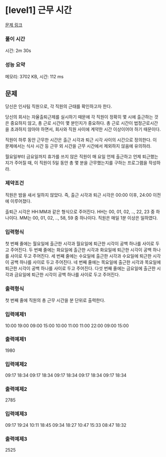 # [level1] 근무 시간

[문제 링크](https://softeer.ai/practice/6254)

### 풀이 시간

시간: 2m 30s

### 성능 요약

메모리: 3702 KB, 시간: 112 ms

## 문제

당신은 인사팀 직원으로, 각 직원의 근태를 확인하고자 한다.

당신의 회사는 자율출퇴근제를 실시하기 때문에 각 직원이 정확히 몇 시에 출근하는 것은 중요하지 않고, 총 근로 시간이 몇 분인지가 중요하다. 총 근로 시간이 법정근로시간을 초과하지 않아야 하면서, 회사와 직원 사이에 계약한 시간 이상이어야 하기 때문이다.

직원이 하루 동안 근무한 시간은 출근 시각과 퇴근 시각 사이의 시간으로 정의한다. 이 문제에서는 식사 시간 등 근무 외 시간을 근무 시간에서 제외하지 않음에 유의하라.

월요일부터 금요일까지 휴가를 쓰지 않은 직원이 매 요일 언제 출근하고 언제 퇴근했는지가 주어질 때, 이 직원이 5일 동안 총 몇 분을 근무했는지를 구하는 프로그램을 작성하라.

### 제약조건
직원은 밤을 새서 일하지 않았다. 즉, 출근 시각과 퇴근 시각은 00:00 이후, 24:00 이전에 이루어졌다.

출퇴근 시각은 HH:MM과 같은 형식으로 주어진다.
HH는 00, 01, 02, .., 22, 23 중 하나이다.
MM는 00, 01, 02, .., 58, 59 중 하나이다.
직원은 매일 1분 이상은 일하였다.

### 입력형식
첫 번째 줄에는 월요일에 출근한 시각과 월요일에 퇴근한 시각이 공백 하나를 사이로 두고 주어진다.
두 번째 줄에는 화요일에 출근한 시각과 화요일에 퇴근한 시각이 공백 하나를 사이로 두고 주어진다.
세 번째 줄에는 수요일에 출근한 시각과 수요일에 퇴근한 시각이 공백 하나를 사이로 두고 주어진다.
네 번째 줄에는 목요일에 출근한 시각과 목요일에 퇴근한 시각이 공백 하나를 사이로 두고 주어진다.
다섯 번째 줄에는 금요일에 출근한 시각과 금요일에 퇴근한 시각이 공백 하나를 사이로 두고 주어진다.

### 출력형식
첫 번째 줄에 직원의 총 근무 시간을 분 단위로 출력한다.

### 입력예제1
10:00 19:00
09:00 15:00
10:00 11:00
11:00 22:00
09:00 15:00

### 출력예제1
1980

### 입력예제2
09:17 18:34
09:17 18:34
09:17 18:34
09:17 18:34
09:17 18:34

### 출력예제2
2785

### 입력예제3
09:17 19:24
10:11 18:45
09:34 18:27
10:47 15:33
08:47 18:32

### 출력예제3
2525